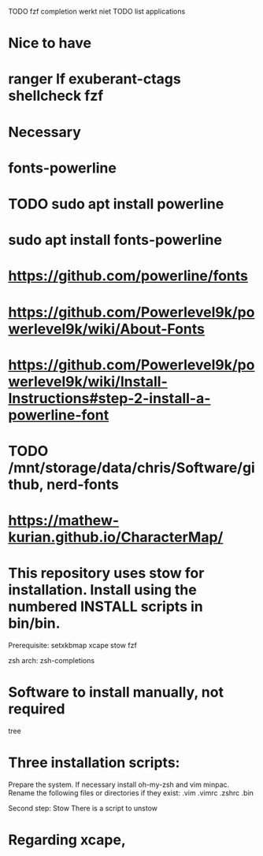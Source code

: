 TODO fzf completion werkt niet
TODO list applications 
# Nice to have
# ranger lf exuberant-ctags shellcheck fzf

# Necessary 
# fonts-powerline 
# TODO sudo apt install powerline 
# sudo apt install fonts-powerline
# https://github.com/powerline/fonts
# https://github.com/Powerlevel9k/powerlevel9k/wiki/About-Fonts
# https://github.com/Powerlevel9k/powerlevel9k/wiki/Install-Instructions#step-2-install-a-powerline-font
# TODO /mnt/storage/data/chris/Software/github, nerd-fonts
# https://mathew-kurian.github.io/CharacterMap/

# This repository uses stow for installation. Install using the numbered INSTALL scripts in bin/bin.
Prerequisite:
setxkbmap
xcape
stow
fzf

zsh
arch: zsh-completions
# Software to install manually, not required
tree

# Three installation scripts:
Prepare the system. If necessary install oh-my-zsh and vim minpac. Rename the following files or directories if they exist:
.vim
.vimrc
.zshrc
.bin

Second step: Stow
There is a script to unstow

# Regarding xcape,


